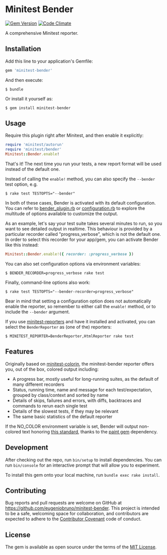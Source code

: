 # Minitest Bender

[![Gem Version](https://badge.fury.io/rb/minitest-bender.svg)](https://badge.fury.io/rb/minitest-bender)
[![Code Climate](https://codeclimate.com/github/eugeniobruno/minitest-bender.svg)](https://codeclimate.com/github/eugeniobruno/minitest-bender)

A comprehensive Minitest reporter.

## Installation

Add this line to your application's Gemfile:

```ruby
gem 'minitest-bender'
```

And then execute:

    $ bundle

Or install it yourself as:

    $ gem install minitest-bender

## Usage

Require this plugin right after Minitest, and then enable it explicitly:

```ruby
require 'minitest/autorun'
require 'minitest/bender'
Minitest::Bender.enable!
```

That's it! The next time you run your tests, a new report format will be used instead of the default one.

Instead of calling the `enable!` method, you can also specify the `--bender` test option, e.g.

    $ rake test TESTOPTS="--bender"

In both of these cases, Bender is activated with its default configuration. You can refer to [bender_plugin.rb](https://github.com/eugeniobruno/minitest-bender/blob/master/lib/minitest/bender_plugin.rb) or [configuration.rb](https://github.com/eugeniobruno/minitest-bender/blob/master/lib/minitest-bender/configuration.rb) to explore the multitude of options available to customize the output.

As an example, let's say your test suite takes several minutes to run, so you want to see detailed output in realtime. This behaviour is provided by a particular recorder called "progress_verbose", which is not the default one. In order to select this recorder for your app/gem, you can activate Bender like this instead:

```ruby
Minitest::Bender.enable!({ recorder: :progress_verbose })
```

You can also set configuration options via environment variables:

    $ BENDER_RECORDER=progress_verbose rake test

Finally, command-line options also work:

    $ rake test TESTOPTS="--bender-recorder=progress_verbose"

Bear in mind that setting a configuration option does not automatically enable the reporter, so remember to either call the `enable!` method, or to include the `--bender` argument.

If you use [minitest-reporters](https://github.com/kern/minitest-reporters) and have it installed and activated, you can select the `BenderReporter` as (one of the) reporters:

    $ MINITEST_REPORTER=BenderReporter,HtmlReporter rake test


## Features

Originally based on [minitest-colorin](https://github.com/gabynaiman/minitest-colorin/), the minitest-bender reporter offers you, out of the box, colored output including:

* A progress bar, mostly useful for long-running suites, as the default of many different recorders
* Status, running time, name and message for each test/expectation, grouped by class/context and sorted by name
* Details of skips, failures and errors, with diffs, backtraces and commands to rerun each single test
* Details of the slowest tests, if they may be relevant
* The same basic statistics of the default reporter

If the NO_COLOR environment variable is set, Bender will output non-colored text honoring [this standard](https://no-color.org/), thanks to the [paint gem](https://github.com/janlelis/paint/) dependency.


## Development

After checking out the repo, run `bin/setup` to install dependencies. You can run `bin/console` for an interactive prompt that will allow you to experiment.

To install this gem onto your local machine, run `bundle exec rake install`.

## Contributing

Bug reports and pull requests are welcome on GitHub at https://github.com/eugeniobruno/minitest-bender. This project is intended to be a safe, welcoming space for collaboration, and contributors are expected to adhere to the [Contributor Covenant](http://contributor-covenant.org) code of conduct.


## License

The gem is available as open source under the terms of the [MIT License](http://opensource.org/licenses/MIT).

